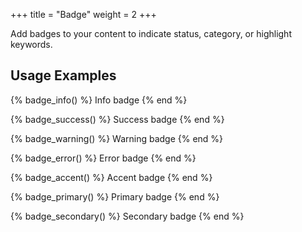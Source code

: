 +++
title = "Badge"
weight = 2
+++

Add badges to your content to indicate status, category, or highlight keywords.

## Usage Examples

{% badge_info() %}
  Info badge
{% end %}

{% badge_success() %}
  Success badge
{% end %}

{% badge_warning() %}
  Warning badge
{% end %}

{% badge_error() %}
  Error badge
{% end %}

{% badge_accent() %}
  Accent badge
{% end %}

{% badge_primary() %}
  Primary badge
{% end %}

{% badge_secondary() %}
  Secondary badge
{% end %}
